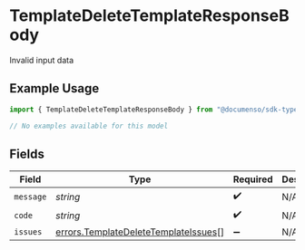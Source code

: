 # TemplateDeleteTemplateResponseBody

Invalid input data

## Example Usage

```typescript
import { TemplateDeleteTemplateResponseBody } from "@documenso/sdk-typescript/models/errors";

// No examples available for this model
```

## Fields

| Field                                                                                        | Type                                                                                         | Required                                                                                     | Description                                                                                  |
| -------------------------------------------------------------------------------------------- | -------------------------------------------------------------------------------------------- | -------------------------------------------------------------------------------------------- | -------------------------------------------------------------------------------------------- |
| `message`                                                                                    | *string*                                                                                     | :heavy_check_mark:                                                                           | N/A                                                                                          |
| `code`                                                                                       | *string*                                                                                     | :heavy_check_mark:                                                                           | N/A                                                                                          |
| `issues`                                                                                     | [errors.TemplateDeleteTemplateIssues](../../models/errors/templatedeletetemplateissues.md)[] | :heavy_minus_sign:                                                                           | N/A                                                                                          |